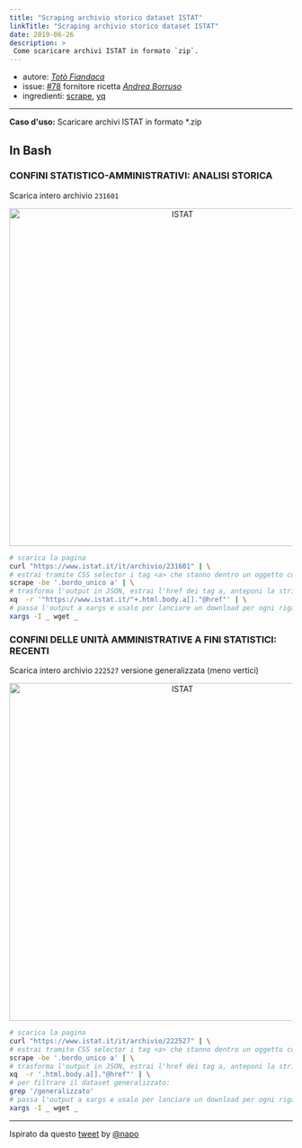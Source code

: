 ```yaml
---
title: "Scraping archivio storico dataset ISTAT"
linkTitle: "Scraping archivio storico dataset ISTAT"
date: 2019-06-26
description: >
 Come scaricare archivi ISTAT in formato `zip`.
---
```


* autore: _[Totò Fiandaca](https://twitter.com/totofiandaca?lang=it)_
* issue: [#78](https://github.com/opendatasicilia/tansignari/issues/78) fornitore ricetta *[Andrea Borruso](https://twitter.com/aborruso?lang=it)*
* ingredienti: [scrape](https://github.com/aborruso/scrape-cli), [yq](https://github.com/kislyuk/yq)

---

**Caso d'uso:** Scaricare archivi ISTAT in formato *.zip

## In Bash

### CONFINI STATISTICO-AMMINISTRATIVI: ANALISI STORICA

Scarica intero archivio `231601`

<p align="center"> <a href="https://www.istat.it/it/archivio/231601" target="_blank"><img src="https://raw.githubusercontent.com/opendatasicilia/tansignari/master/ricette/scraping/imgs/istat_storico.png" width="600" title="ISTAT"></a>
</p>

```bash
# scarica la pagina
curl "https://www.istat.it/it/archivio/231601" | \
# estrai tramite CSS selector i tag <a> che stanno dentro un oggetto con classe "bordo_unico"
scrape -be '.bordo_unico a' | \
# trasforma l'output in JSON, estrai l'href dei tag a, anteponi la stringa per trasformarlo nell'URL di download
xq  -r '"https://www.istat.it/"+.html.body.a[]."@href"' | \
# passa l'output a xargs e usalo per lanciare un download per ogni riga di output
xargs -I _ wget _
```

### CONFINI DELLE UNITÀ AMMINISTRATIVE A FINI STATISTICI: RECENTI

Scarica intero archivio `222527` versione generalizzata (meno vertici)

<p align="center"> <a href="https://www.istat.it/it/archivio/222527" target="_blank"><img src="https://raw.githubusercontent.com/opendatasicilia/tansignari/master/ricette/scraping/imgs/istat_recente.png" width="600" title="ISTAT"></a>
</p>

```bash
# scarica la pagina
curl "https://www.istat.it/it/archivio/222527" | \
# estrai tramite CSS selector i tag <a> che stanno dentro un oggetto con classe "bordo_unico"
scrape -be '.bordo_unico a' | \
# trasforma l'output in JSON, estrai l'href dei tag a, anteponi la stringa per trasformarlo nell'URL di download
xq  -r '.html.body.a[]."@href"' | \
# per filtrare il dataset generalizzato:
grep '/generalizzato'
# passa l'output a xargs e usalo per lanciare un download per ogni riga di output
xargs -I _ wget _
```

---

Ispirato da questo [tweet](https://twitter.com/napo/status/1144583972422373377) by [@napo](https://twitter.com/napo)
